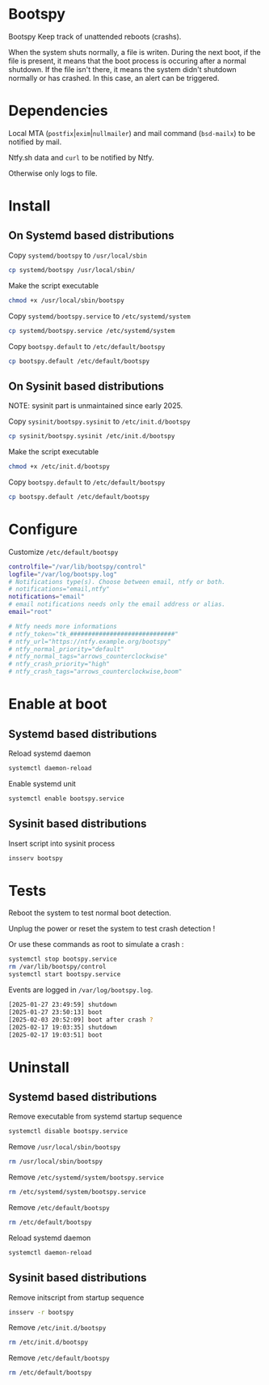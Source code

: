 # Bootspy

Bootspy Keep track of unattended reboots (crashs).

When the system shuts normally, a file is writen. During the next boot, if the
file is present, it means that the boot process is occuring after a normal
shutdown. If the file isn't there, it means the system didn't shutdown normally
or has crashed. In this case, an alert can be triggered.

# Dependencies

Local MTA (`postfix`|`exim`|`nullmailer`) and mail command (`bsd-mailx`) to be
notified by mail.

Ntfy.sh data and `curl` to be notified by Ntfy.

Otherwise only logs to file.

# Install

## On Systemd based distributions

Copy `systemd/bootspy` to `/usr/local/sbin`
```sh
cp systemd/bootspy /usr/local/sbin/
```
Make the script executable
```sh
chmod +x /usr/local/sbin/bootspy
```
Copy `systemd/bootspy.service` to `/etc/systemd/system`
```sh
cp systemd/bootspy.service /etc/systemd/system
```
Copy `bootspy.default` to `/etc/default/bootspy`
```sh
cp bootspy.default /etc/default/bootspy
```

## On Sysinit based distributions

NOTE: sysinit part is unmaintained since early 2025.

Copy `sysinit/bootspy.sysinit` to `/etc/init.d/bootspy`
```sh
cp sysinit/bootspy.sysinit /etc/init.d/bootspy
```
Make the script executable
```sh
chmod +x /etc/init.d/bootspy
```
Copy `bootspy.default` to `/etc/default/bootspy`
```sh
cp bootspy.default /etc/default/bootspy
```

# Configure

Customize `/etc/default/bootspy`
```sh
controlfile="/var/lib/bootspy/control"
logfile="/var/log/bootspy.log"
# Notifications type(s). Choose between email, ntfy or both.
# notifications="email,ntfy"
notifications="email"
# email notifications needs only the email address or alias.
email="root"

# Ntfy needs more informations
# ntfy_token="tk_#############################"
# ntfy_url="https://ntfy.example.org/bootspy"
# ntfy_normal_priority="default"
# ntfy_normal_tags="arrows_counterclockwise"
# ntfy_crash_priority="high"
# ntfy_crash_tags="arrows_counterclockwise,boom"
```

# Enable at boot

## Systemd based distributions

Reload systemd daemon
```sh
systemctl daemon-reload
```
Enable systemd unit
```sh
systemctl enable bootspy.service
```

## Sysinit based distributions

Insert script into sysinit process
```sh
insserv bootspy
```

# Tests

Reboot the system to test normal boot detection.

Unplug the power or reset the system to test crash detection !

Or use these commands as root to simulate a crash :
```sh
systemctl stop bootspy.service
rm /var/lib/bootspy/control
systemctl start bootspy.service
```

Events are logged in `/var/log/bootspy.log`.

```sh
[2025-01-27 23:49:59] shutdown
[2025-01-27 23:50:13] boot
[2025-02-03 20:52:09] boot after crash ?
[2025-02-17 19:03:35] shutdown
[2025-02-17 19:03:51] boot
```

# Uninstall

## Systemd based distributions

Remove executable from systemd startup sequence
```sh
systemctl disable bootspy.service
```
Remove `/usr/local/sbin/bootspy`
```sh
rm /usr/local/sbin/bootspy
```
Remove `/etc/systemd/system/bootspy.service`
```sh
rm /etc/systemd/system/bootspy.service
```
Remove `/etc/default/bootspy`
```sh
rm /etc/default/bootspy
```
Reload systemd daemon
```sh
systemctl daemon-reload
```

## Sysinit based distributions

Remove initscript from startup sequence
```sh
insserv -r bootspy
```
Remove `/etc/init.d/bootspy`
```sh
rm /etc/init.d/bootspy
```
Remove `/etc/default/bootspy`
```sh
rm /etc/default/bootspy
```
